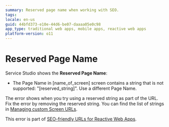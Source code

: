 ```yaml
---
summary: Reserved page name when working with SEO. 
tags:
locale: en-us
guid: 44bfd373-e10e-44d6-be07-daaaa05e0c98
app_type: traditional web apps, mobile apps, reactive web apps
platform-version: o11
---
```


# Reserved Page Name

Service Studio shows the **Reserved Page Name**:

* The Page Name in [name_of_screen] screen contains a string that is not supported: "[reserved_string]". Use a different Page Name.

The error shows when you try using a reserved string as part of the URL. Fix the error by removing the reserved string. You can find the list of strings in [Managing custom Screen URLs](../../../develop/seo/intro.md#managing-custom-screen-urls).

<div class="info" markdown="1">

This error is part of [SEO-friendly URLs for Reactive Web Apps](../../../develop/seo/intro.md).

</div>